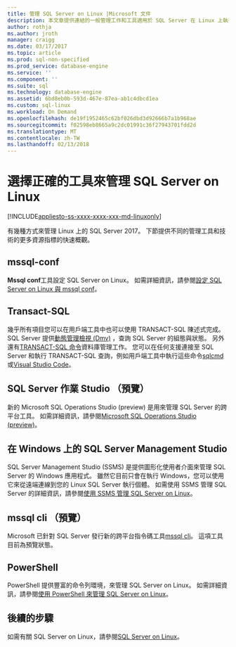 ```yaml
---
title: 管理 SQL Server on Linux |Microsoft 文件
description: 本文章提供連結的一般管理工作和工具適用於 SQL Server 在 Linux 上執行。
author: rothja
ms.author: jroth
manager: craigg
ms.date: 03/17/2017
ms.topic: article
ms.prod: sql-non-specified
ms.prod_service: database-engine
ms.service: ''
ms.component: ''
ms.suite: sql
ms.technology: database-engine
ms.assetid: 6bd8eb0b-593d-467e-87ea-ab1c4dbcd1ea
ms.custom: sql-linux
ms.workload: On Demand
ms.openlocfilehash: de19f1952465c62bf026dbd3d92666b7a1b968ae
ms.sourcegitcommit: f02598eb8665a9c2dc01991c36f27943701fdd2d
ms.translationtype: MT
ms.contentlocale: zh-TW
ms.lasthandoff: 02/13/2018
---
```

# <a name="choose-the-right-tool-to-manage-sql-server-on-linux"></a>選擇正確的工具來管理 SQL Server on Linux

[!INCLUDE[appliesto-ss-xxxx-xxxx-xxx-md-linuxonly](../includes/appliesto-ss-xxxx-xxxx-xxx-md-linuxonly.md)]

有幾種方式來管理 Linux 上的 SQL Server 2017。 下節提供不同的管理工具和技術的更多資源指標的快速概觀。

## <a name="mssql-conf"></a>mssql-conf 
**Mssql conf**工具設定 SQL Server on Linux。 如需詳細資訊，請參閱[設定 SQL Server on Linux 與 mssql conf](sql-server-linux-configure-mssql-conf.md)。

## <a name="transact-sql"></a>Transact-SQL

幾乎所有項目您可以在用戶端工具中也可以使用 TRANSACT-SQL 陳述式完成。 SQL Server 提供[動態管理檢視 (Dmv)](../relational-databases/system-dynamic-management-views/system-dynamic-management-views.md) ，查詢 SQL Server 的組態與狀態。 另外還有[TRANSACT-SQL 命令](https://msdn.microsoft.com/library/bb510741.aspx)資料庫管理工作。 您可以在任何支援連接至 SQL Server 和執行 TRANSACT-SQL 查詢，例如用戶端工具中執行這些命令[sqlcmd](sql-server-linux-setup-tools.md)或[Visual Studio Code](sql-server-linux-develop-use-vscode.md)。

## <a name="sql-server-operations-studio-preview"></a>SQL Server 作業 Studio （預覽）

新的 Microsoft SQL Operations Studio (preview) 是用來管理 SQL Server 的跨平台工具。 如需詳細資訊，請參閱[Microsoft SQL Operations Studio (preview)](../sql-operations-studio/what-is.md)。

## <a name="sql-server-management-studio-on-windows"></a>在 Windows 上的 SQL Server Management Studio

SQL Server Management Studio (SSMS) 是提供圖形化使用者介面來管理 SQL Server 的 Windows 應用程式。 雖然它目前只會在執行 Windows，您可以使用它來從遠端連線到您的 Linux SQL Server 執行個體。 如需使用 SSMS 管理 SQL Server 的詳細資訊，請參閱[使用 SSMS 管理 SQL Server on Linux](sql-server-linux-manage-ssms.md)。

## <a name="mssql-cli-preview"></a>mssql cli （預覽）

Microsoft 已針對 SQL Server 發行新的跨平台指令碼工具[mssql cli](https://blogs.technet.microsoft.com/dataplatforminsider/2017/12/12/try-mssql-cli-a-new-interactive-command-line-tool-for-sql-server/)。 這項工具目前為預覽狀態。

## <a name="powershell"></a>PowerShell

PowerShell 提供豐富的命令列環境，來管理 SQL Server on Linux。 如需詳細資訊，請參閱[使用 PowerShell 來管理 SQL Server on Linux](sql-server-linux-manage-powershell.md)。

## <a name="next-steps"></a>後續的步驟

如需有關 SQL Server on Linux，請參閱[SQL Server on Linux](sql-server-linux-overview.md)。
